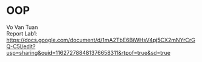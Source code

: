 # OOP
Vo Van Tuan <br /> Report Lab1: https://docs.google.com/document/d/1mA2TbE6BiWHsV4pj5CX2mNYrCrGQ-C5I/edit?usp=sharing&ouid=116272788481376658311&rtpof=true&sd=true
<br /> 
